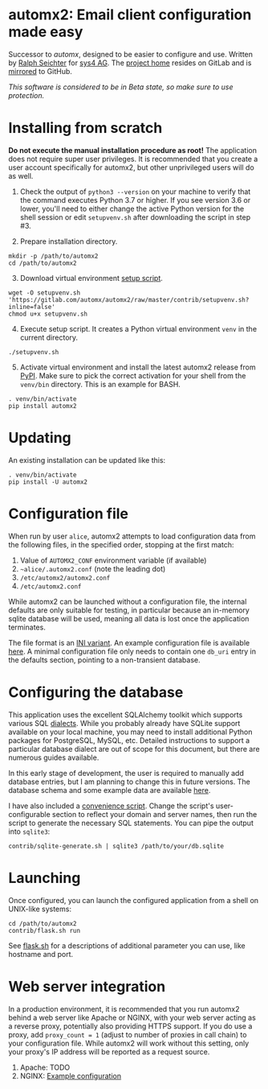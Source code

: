 # automx2: Email client configuration made easy

Successor to _automx_, designed to be easier to configure and use.
Written by [Ralph Seichter](https://gitlab.com/rseichter) for [sys4 AG](https://sys4.de/).
The [project home](https://gitlab.com/automx/automx2) resides on GitLab and is
[mirrored](https://github.com/rseichter/automx2) to GitHub.

_This software is considered to be in Beta state, so make sure to use protection._

# Installing from scratch

**Do not execute the manual installation procedure as root!** The application does not require super user
privileges. It is recommended that you create a user account specifically for automx2, but other unprivileged users
will do as well.

1.  Check the output of `python3 --version` on your machine to verify that the command executes Python 3.7 or higher.
If you see version 3.6 or lower, you'll need to either change the active Python version for the shell session or edit
`setupvenv.sh` after downloading the script in step #3.

2.  Prepare installation directory.
```shell
mkdir -p /path/to/automx2
cd /path/to/automx2
```

3.  Download virtual environment [setup script](https://gitlab.com/automx/automx2/blob/master/contrib/setupvenv.sh).
```shell
wget -O setupvenv.sh 'https://gitlab.com/automx/automx2/raw/master/contrib/setupvenv.sh?inline=false'
chmod u+x setupvenv.sh
```

4.  Execute setup script. It creates a Python virtual environment `venv` in the current directory.
```shell
./setupvenv.sh
```

5.  Activate virtual environment and install the latest automx2 release from [PyPI](https://pypi.org/project/automx2/).
Make sure to pick the correct activation for your shell from the `venv/bin` directory. This is an example for BASH.
```shell
. venv/bin/activate
pip install automx2
```

# Updating

An existing installation can be updated like this:

```shell
. venv/bin/activate
pip install -U automx2
```

# Configuration file

When run by user `alice`, automx2 attempts to load configuration data from the following files, in the specified order,
stopping at the first match:

1.  Value of `AUTOMX2_CONF` environment variable (if available)
2.  `~alice/.automx2.conf` (note the leading dot)
3.  `/etc/automx2/automx2.conf`
4.  `/etc/automx2.conf`

While automx2 can be launched without a configuration file, the internal defaults are only suitable for testing, in
particular because an in-memory sqlite database will be used, meaning all data is lost once the application terminates.

The file format is an [INI variant](https://docs.python.org/3.7/library/configparser.html#supported-ini-file-structure).
An example configuration file is available
[here](https://gitlab.com/automx/automx2/blob/master/contrib/automx2-sample.conf). A minimal configuration file only
needs to contain one `db_uri` entry in the defaults section, pointing to a non-transient database.

# Configuring the database

This application uses the excellent SQLAlchemy toolkit which supports various SQL
[dialects](https://docs.sqlalchemy.org/dialects/). While you probably already have SQLite support available on your
local machine, you may need to install additional Python packages for PostgreSQL, MySQL, etc. Detailed instructions
to support a particular database dialect are out of scope for this document, but there are numerous guides available.

In this early stage of development, the user is required to manually add database entries, but I am planning to change
this in future versions. The database schema and some example data are available
[here](https://gitlab.com/automx/automx2/blob/master/contrib/sqlite-sample.sql).

I have also included a [convenience script](https://gitlab.com/automx/automx2/blob/master/contrib/sqlite-generate.sh).
Change the script's user-configurable section to reflect your domain and server names, then run the script to generate
the necessary SQL statements. You can pipe the output into `sqlite3`:

```shell
contrib/sqlite-generate.sh | sqlite3 /path/to/your/db.sqlite
```

# Launching

Once configured, you can launch the configured application from a shell on UNIX-like systems:

```shell
cd /path/to/automx2
contrib/flask.sh run
```

See [flask.sh](https://gitlab.com/automx/automx2/blob/master/contrib/flask.sh) for a descriptions of additional
parameter you can use, like hostname and port.

# Web server integration

In a production environment, it is recommended that you run automx2 behind a web server like Apache or NGINX, with
your web server acting as a reverse proxy, potentially also providing HTTPS support. If you do use a proxy, add
`proxy_count = 1` (adjust to number of proxies in call chain) to your configuration file. While automx2 will work
without this setting, only your proxy's IP address will be reported as a request source.

1.  Apache: TODO
2.  NGINX: [Example configuration](https://gitlab.com/automx/automx2/blob/master/contrib/nginx-sample.conf)
